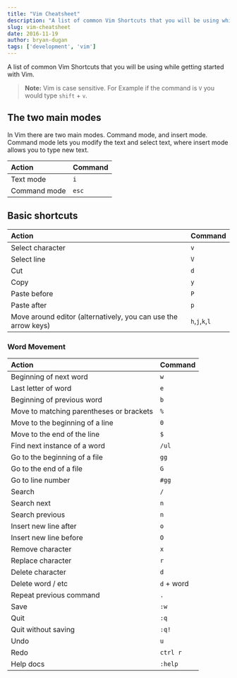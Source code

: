 ```yaml
---
title: "Vim Cheatsheet"
description: "A list of common Vim Shortcuts that you will be using while getting started with Vim."
slug: vim-cheatsheet
date: 2016-11-19
author: bryan-dugan
tags: ['development', 'vim']
---
```


A list of common Vim Shortcuts that you will be using while getting started with Vim.

> **Note:** Vim is case sensitive. For Example if the command is `V` you would type `shift` + `v`.

## The two main modes
In Vim there are two main modes. Command mode, and insert mode. Command mode lets you modify the text and select text, where insert mode allows you to type new text.

| Action | Command |
| :--- | :--- |
| Text mode | `i` | 
| Command mode | `esc` |

## Basic shortcuts

| Action | Command |
| :--- | :--- |
| Select character | `v` |
| Select line | `V` |
| Cut | `d` |
| Copy | `y` |
| Paste before | `P` |
| Paste after | `p` |
| Move around editor (alternatively, you can use the arrow keys) | `h`,`j`,`k`,`l` |


### Word Movement

| Action | Command |
| :--- | :--- |
| Beginning of next word | `w` |
| Last letter of word | `e` |
| Beginning of previous word | `b` |
| Move to matching parentheses or brackets | `%` |
| Move to the beginning of a line | `0` |
| Move to the end of the line | `$` |
| Find next instance of a word | `/ul`| 
| Go to the beginning of a file | `gg` |
| Go to the end of a file | `G` |
| Go to line number | `#gg` |
| Search | `/` |
| Search next | `n` |
| Search previous | `n` |
| Insert new line after | `o` |
| Insert new line before |`O` |
| Remove character | `x` |
| Replace character | `r` |
| Delete character | `d` |
| Delete word / etc | `d` + word |
| Repeat previous command | `.` |
| Save | `:w` |
| Quit | `:q` |
| Quit without saving | `:q!` |
| Undo  | `u` |
| Redo | `ctrl r` |
| Help docs | `:help` |
